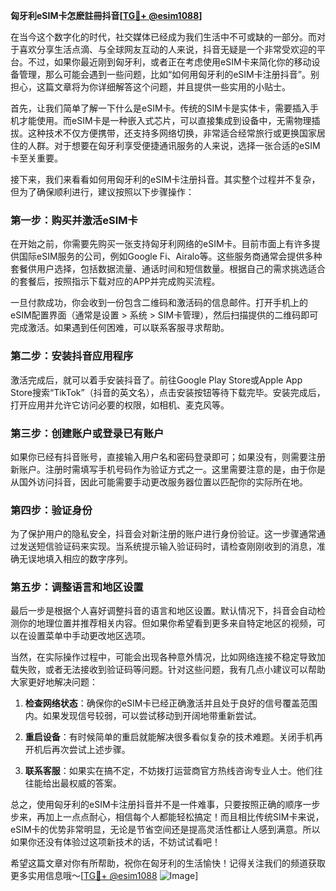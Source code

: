 **匈牙利eSIM卡怎麽註冊抖音[[TG💪+ @esim1088](https://t.me/s/esim1088)]**

在当今这个数字化的时代，社交媒体已经成为我们生活中不可或缺的一部分。而对于喜欢分享生活点滴、与全球网友互动的人来说，抖音无疑是一个非常受欢迎的平台。不过，如果你最近刚到匈牙利，或者正在考虑使用eSIM卡来简化你的移动设备管理，那么可能会遇到一些问题，比如“如何用匈牙利的eSIM卡注册抖音”。别担心，这篇文章将为你详细解答这个问题，并且提供一些实用的小贴士。

首先，让我们简单了解一下什么是eSIM卡。传统的SIM卡是实体卡，需要插入手机才能使用。而eSIM卡是一种嵌入式芯片，可以直接集成到设备中，无需物理插拔。这种技术不仅方便携带，还支持多网络切换，非常适合经常旅行或更换国家居住的人群。对于想要在匈牙利享受便捷通讯服务的人来说，选择一张合适的eSIM卡至关重要。

接下来，我们来看看如何用匈牙利的eSIM卡注册抖音。其实整个过程并不复杂，但为了确保顺利进行，建议按照以下步骤操作：

### 第一步：购买并激活eSIM卡

在开始之前，你需要先购买一张支持匈牙利网络的eSIM卡。目前市面上有许多提供国际eSIM服务的公司，例如Google Fi、Airalo等。这些服务商通常会提供多种套餐供用户选择，包括数据流量、通话时间和短信数量。根据自己的需求挑选适合的套餐后，按照指示下载对应的APP并完成购买流程。

一旦付款成功，你会收到一份包含二维码和激活码的信息邮件。打开手机上的eSIM配置界面（通常是设置 > 系统 > SIM卡管理），然后扫描提供的二维码即可完成激活。如果遇到任何困难，可以联系客服寻求帮助。

### 第二步：安装抖音应用程序

激活完成后，就可以着手安装抖音了。前往Google Play Store或Apple App Store搜索“TikTok”（抖音的英文名），点击安装按钮等待下载完毕。安装完成后，打开应用并允许它访问必要的权限，如相机、麦克风等。

### 第三步：创建账户或登录已有账户

如果你已经有抖音账号，直接输入用户名和密码登录即可；如果没有，则需要注册新账户。注册时需填写手机号码作为验证方式之一。这里需要注意的是，由于你是从国外访问抖音，因此可能需要手动更改服务器位置以匹配你的实际所在地。

### 第四步：验证身份

为了保护用户的隐私安全，抖音会对新注册的账户进行身份验证。这一步骤通常通过发送短信验证码来实现。当系统提示输入验证码时，请检查刚刚收到的消息，准确无误地填入相应的数字序列。

### 第五步：调整语言和地区设置

最后一步是根据个人喜好调整抖音的语言和地区设置。默认情况下，抖音会自动检测你的地理位置并推荐相关内容。但如果你希望看到更多来自特定地区的视频，可以在设置菜单中手动更改地区选项。

当然，在实际操作过程中，可能会出现各种意外情况，比如网络连接不稳定导致加载失败，或者无法接收到验证码等问题。针对这些问题，我有几点小建议可以帮助大家更好地解决问题：

1. **检查网络状态**：确保你的eSIM卡已经正确激活并且处于良好的信号覆盖范围内。如果发现信号较弱，可以尝试移动到开阔地带重新尝试。
   
2. **重启设备**：有时候简单的重启就能解决很多看似复杂的技术难题。关闭手机再开机后再次尝试上述步骤。

3. **联系客服**：如果实在搞不定，不妨拨打运营商官方热线咨询专业人士。他们往往能给出最权威的答案。

总之，使用匈牙利的eSIM卡注册抖音并不是一件难事，只要按照正确的顺序一步步来，再加上一点点耐心，相信每个人都能轻松搞定！而且相比传统SIM卡来说，eSIM卡的优势非常明显，无论是节省空间还是提高灵活性都让人感到满意。所以如果你还没有体验过这项新技术的话，不妨试试看吧！

希望这篇文章对你有所帮助，祝你在匈牙利的生活愉快！记得关注我们的频道获取更多实用信息哦～[[TG💪+ @esim1088](https://t.me/s/esim1088) ![Image](https://i.postimg.cc/4NQfJmqS/Snipaste-2025-05-13-00-14-12.png)]